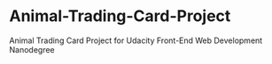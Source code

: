 # Animal-Trading-Card-Project
Animal Trading Card Project for Udacity Front-End Web Development Nanodegree
